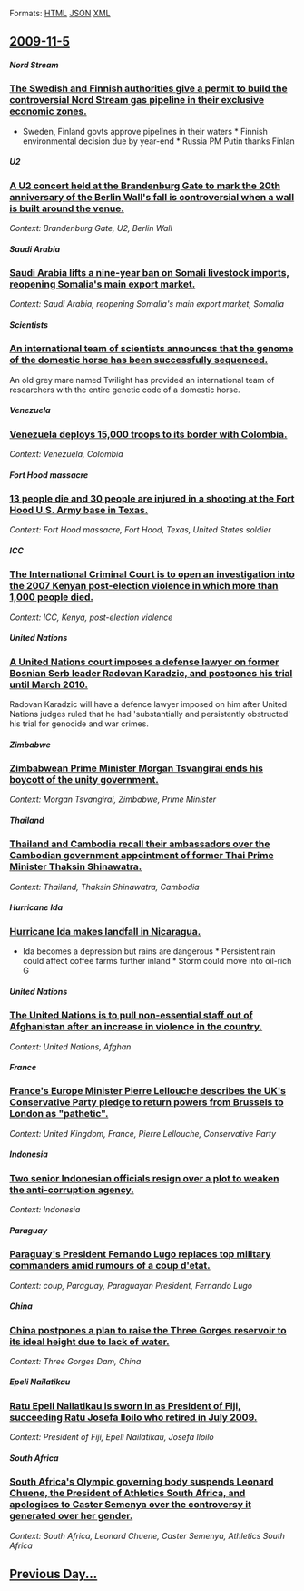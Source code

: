 
Formats: [HTML](2009/11/5/index.html)  [JSON](2009/11/5/index.json)  [XML](2009/11/5/index.xml)  

## [2009-11-5](/news/2009/11/5/index.md)

##### Nord Stream
### [ The Swedish and Finnish authorities give a permit to build the controversial Nord Stream gas pipeline in their exclusive economic zones. ](/news/2009/11/5/the-swedish-and-finnish-authorities-give-a-permit-to-build-the-controversial-nord-stream-gas-pipeline-in-their-exclusive-economic-zones.md)
* Sweden, Finland govts approve pipelines in their waters * Finnish environmental decision due by year-end * Russia PM Putin thanks Finlan

##### U2
### [ A U2 concert held at the Brandenburg Gate to mark the 20th anniversary of the Berlin Wall's fall is controversial when a wall is built around the venue. ](/news/2009/11/5/a-u2-concert-held-at-the-brandenburg-gate-to-mark-the-20th-anniversary-of-the-berlin-wall-s-fall-is-controversial-when-a-wall-is-built-arou.md)
_Context: Brandenburg Gate, U2, Berlin Wall_

##### Saudi Arabia
### [ Saudi Arabia lifts a nine-year ban on Somali livestock imports, reopening Somalia's main export market. ](/news/2009/11/5/saudi-arabia-lifts-a-nine-year-ban-on-somali-livestock-imports-reopening-somalia-s-main-export-market.md)
_Context: Saudi Arabia, reopening Somalia's main export market, Somalia_

##### Scientists
### [ An international team of scientists announces that the genome of the domestic horse has been successfully sequenced. ](/news/2009/11/5/an-international-team-of-scientists-announces-that-the-genome-of-the-domestic-horse-has-been-successfully-sequenced.md)
An old grey mare named Twilight has provided an international team of researchers with the entire genetic code of a domestic horse.

##### Venezuela
### [ Venezuela deploys 15,000 troops to its border with Colombia. ](/news/2009/11/5/venezuela-deploys-15-000-troops-to-its-border-with-colombia.md)
_Context: Venezuela, Colombia_

##### Fort Hood massacre
### [ 13 people die and 30 people are injured in a shooting at the Fort Hood U.S. Army base in Texas. ](/news/2009/11/5/13-people-die-and-30-people-are-injured-in-a-shooting-at-the-fort-hood-u-s-army-base-in-texas.md)
_Context: Fort Hood massacre, Fort Hood, Texas, United States soldier_

##### ICC
### [ The International Criminal Court is to open an investigation into the 2007 Kenyan post-election violence in which more than 1,000 people died. ](/news/2009/11/5/the-international-criminal-court-is-to-open-an-investigation-into-the-2007-kenyan-post-election-violence-in-which-more-than-1-000-people-di.md)
_Context: ICC, Kenya, post-election violence_

##### United Nations
### [ A United Nations court imposes a defense lawyer on former Bosnian Serb leader Radovan Karadzic, and postpones his trial until March 2010. ](/news/2009/11/5/a-united-nations-court-imposes-a-defense-lawyer-on-former-bosnian-serb-leader-radovan-karada3-4ia-and-postpones-his-trial-until-march-2010.md)
Radovan Karadzic will have a defence lawyer imposed on him after United Nations judges ruled that he had &#039;substantially and persistently obstructed&#039; his trial for genocide and war crimes.

##### Zimbabwe
### [ Zimbabwean Prime Minister Morgan Tsvangirai ends his boycott of the unity government. ](/news/2009/11/5/zimbabwean-prime-minister-morgan-tsvangirai-ends-his-boycott-of-the-unity-government.md)
_Context: Morgan Tsvangirai, Zimbabwe, Prime Minister_

##### Thailand
### [ Thailand and Cambodia recall their ambassadors over the Cambodian government appointment of former Thai Prime Minister Thaksin Shinawatra. ](/news/2009/11/5/thailand-and-cambodia-recall-their-ambassadors-over-the-cambodian-government-appointment-of-former-thai-prime-minister-thaksin-shinawatra.md)
_Context: Thailand, Thaksin Shinawatra, Cambodia_

##### Hurricane Ida
### [ Hurricane Ida makes landfall in Nicaragua. ](/news/2009/11/5/hurricane-ida-makes-landfall-in-nicaragua.md)
* Ida becomes a depression but rains are dangerous * Persistent rain could affect coffee farms further inland * Storm could move into oil-rich G

##### United Nations
### [ The United Nations is to pull non-essential staff out of Afghanistan after an increase in violence in the country. ](/news/2009/11/5/the-united-nations-is-to-pull-non-essential-staff-out-of-afghanistan-after-an-increase-in-violence-in-the-country.md)
_Context: United Nations, Afghan_

##### France
### [ France's Europe Minister Pierre Lellouche describes the UK's Conservative Party pledge to return powers from Brussels to London as "pathetic". ](/news/2009/11/5/france-s-europe-minister-pierre-lellouche-describes-the-uk-s-conservative-party-pledge-to-return-powers-from-brussels-to-london-as-patheti.md)
_Context: United Kingdom, France, Pierre Lellouche, Conservative Party_

##### Indonesia
### [ Two senior Indonesian officials resign over a plot to weaken the anti-corruption agency. ](/news/2009/11/5/two-senior-indonesian-officials-resign-over-a-plot-to-weaken-the-anti-corruption-agency.md)
_Context: Indonesia_

##### Paraguay
### [ Paraguay's President Fernando Lugo replaces top military commanders amid rumours of a coup d'etat. ](/news/2009/11/5/paraguay-s-president-fernando-lugo-replaces-top-military-commanders-amid-rumours-of-a-coup-d-a-c-tat.md)
_Context: coup, Paraguay, Paraguayan President, Fernando Lugo_

##### China
### [ China postpones a plan to raise the Three Gorges reservoir to its ideal height due to lack of water. ](/news/2009/11/5/china-postpones-a-plan-to-raise-the-three-gorges-reservoir-to-its-ideal-height-due-to-lack-of-water.md)
_Context: Three Gorges Dam, China_

##### Epeli Nailatikau
### [ Ratu Epeli Nailatikau is sworn in as President of Fiji, succeeding Ratu Josefa Iloilo who retired in July 2009. ](/news/2009/11/5/ratu-epeli-nailatikau-is-sworn-in-as-president-of-fiji-succeeding-ratu-josefa-iloilo-who-retired-in-july-2009.md)
_Context: President of Fiji, Epeli Nailatikau, Josefa Iloilo_

##### South Africa
### [ South Africa's Olympic governing body suspends Leonard Chuene, the President of Athletics South Africa, and apologises to Caster Semenya over the controversy it generated over her gender. ](/news/2009/11/5/south-africa-s-olympic-governing-body-suspends-leonard-chuene-the-president-of-athletics-south-africa-and-apologises-to-caster-semenya-ov.md)
_Context: South Africa, Leonard Chuene, Caster Semenya, Athletics South Africa_

## [Previous Day...](/news/2009/11/4/index.md)

